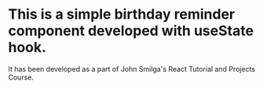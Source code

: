 # This is a simple birthday reminder component developed with useState hook.
It has been developed as a part of John Smilga's React Tutorial and Projects Course.
